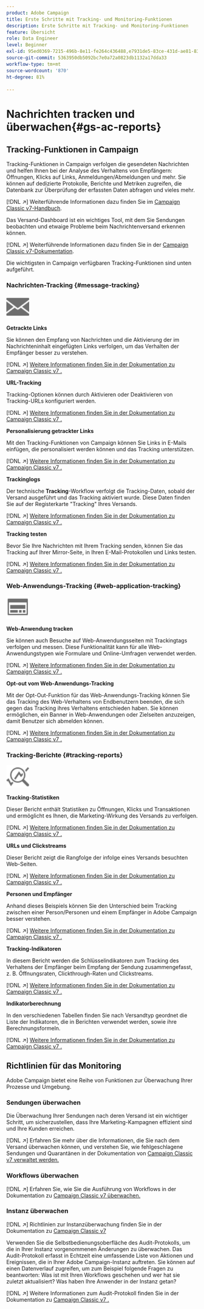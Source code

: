 ```yaml
---
product: Adobe Campaign
title: Erste Schritte mit Tracking- und Monitoring-Funktionen
description: Erste Schritte mit Tracking- und Monitoring-Funktionen
feature: Übersicht
role: Data Engineer
level: Beginner
exl-id: 95ed0369-7215-496b-8e11-fe264c436488,e7931de5-83ce-431d-ae81-83793d257550
source-git-commit: 5363950db5092bc7e0a72a0823db1132a17dda33
workflow-type: tm+mt
source-wordcount: '870'
ht-degree: 81%

---
```


# Nachrichten tracken und überwachen{#gs-ac-reports}

## Tracking-Funktionen in Campaign

Tracking-Funktionen in Campaign verfolgen die gesendeten Nachrichten und helfen Ihnen bei der Analyse des Verhaltens von Empfängern: Öffnungen, Klicks auf Links, Anmeldungen/Abmeldungen und mehr. Sie können auf dedizierte Protokolle, Berichte und Metriken zugreifen, die Datenbank zur Überprüfung der erfassten Daten abfragen und vieles mehr.

[!DNL :arrow_upper_right:]  Weiterführende Informationen dazu finden Sie im  [Campaign Classic v7-Handbuch](https://experienceleague.adobe.com/docs/campaign-classic/using/getting-started/profile-management/editing-a-profile.html?lang=de#tracking-tab).

Das Versand-Dashboard ist ein wichtiges Tool, mit dem Sie Sendungen beobachten und etwaige Probleme beim Nachrichtenversand erkennen können.

[!DNL :arrow_upper_right:] Weiterführende Informationen dazu finden Sie in der  [Campaign Classic v7-Dokumentation](https://experienceleague.adobe.com/docs/campaign-classic/using/sending-messages/monitoring-deliveries/delivery-dashboard.html?lang=de#sending-messages).

Die wichtigsten in Campaign verfügbaren Tracking-Funktionen sind unten aufgeführt.

### Nachrichten-Tracking {#message-tracking}

<img src="assets/do-not-localize/icon-message-tracking.svg" width="60px">

**Getrackte Links**

Sie können den Empfang von Nachrichten und die Aktivierung der im Nachrichteninhalt eingefügten Links verfolgen, um das Verhalten der Empfänger besser zu verstehen.

[!DNL :arrow_upper_right:] [Weitere Informationen finden Sie in der Dokumentation zu Campaign Classic v7 .](https://experienceleague.adobe.com/docs/campaign-classic/using/sending-messages/tracking-messages/how-to-configure-tracked-links.html?lang=de#sending-messages)

**URL-Tracking**

Tracking-Optionen können durch Aktivieren oder Deaktivieren von Tracking-URLs konfiguriert werden.

[!DNL :arrow_upper_right:] [Weitere Informationen finden Sie in der Dokumentation zu Campaign Classic v7 .](https://experienceleague.adobe.com/docs/campaign-classic/using/sending-messages/tracking-messages/personalizing-url-tracking.html?lang=de#sending-messages)


**Personalisierung getrackter Links**

Mit den Tracking-Funktionen von Campaign können Sie Links in E-Mails einfügen, die personalisiert werden können und das Tracking unterstützen.

[!DNL :arrow_upper_right:] [Weitere Informationen finden Sie in der Dokumentation zu Campaign Classic v7 .](https://experienceleague.adobe.com/docs/campaign-classic/using/sending-messages/tracking-messages/tracking-personalized-links/tracking-personalized-links.html?lang=de#sending-messages)

**Trackinglogs**

Der technische **Tracking**-Workflow verfolgt die Tracking-Daten, sobald der Versand ausgeführt und das Tracking aktiviert wurde. Diese Daten finden Sie auf der Registerkarte &quot;Tracking&quot; Ihres Versands.

[!DNL :arrow_upper_right:] [Weitere Informationen finden Sie in der Dokumentation zu Campaign Classic v7 .](https://experienceleague.adobe.com/docs/campaign-classic/using/sending-messages/tracking-messages/accessing-the-tracking-logs.html?lang=de#sending-messages)

**Tracking testen**

Bevor Sie Ihre Nachrichten mit Ihrem Tracking senden, können Sie das Tracking auf Ihrer Mirror-Seite, in Ihren E-Mail-Protokollen und Links testen.

[!DNL :arrow_upper_right:] [Weitere Informationen finden Sie in der Dokumentation zu Campaign Classic v7 .](https://experienceleague.adobe.com/docs/campaign-classic/using/sending-messages/tracking-messages/testing-tracking.html?lang=de#sending-messages)

### Web-Anwendungs-Tracking {#web-application-tracking}

<img src="assets/do-not-localize/icon-web-app.svg" width="60px">

**Web-Anwendung tracken**

Sie können auch Besuche auf Web-Anwendungsseiten mit Trackingtags verfolgen und messen. Diese Funktionalität kann für alle Web-Anwendungstypen wie Formulare und Online-Umfragen verwendet werden.

[!DNL :arrow_upper_right:] [Weitere Informationen finden Sie in der Dokumentation zu Campaign Classic v7 .](https://experienceleague.adobe.com/docs/campaign-classic/using/designing-content/web-applications/tracking-a-web-application.html?lang=de#designing-content)

**Opt-out vom Web-Anwendungs-Tracking**

Mit der Opt-Out-Funktion für das Web-Anwendungs-Tracking können Sie das Tracking des Web-Verhaltens von Endbenutzern beenden, die sich gegen das Tracking ihres Verhaltens entschieden haben. Sie können ermöglichen, ein Banner in Web-Anwendungen oder Zielseiten anzuzeigen, damit Benutzer sich abmelden können.

[!DNL :arrow_upper_right:] [Weitere Informationen finden Sie in der Dokumentation zu Campaign Classic v7 .](https://experienceleague.adobe.com/docs/campaign-classic/using/designing-content/web-applications/web-application-tracking-opt-out.html?lang=de#designing-content)

### Tracking-Berichte {#tracking-reports}

<img src="assets/do-not-localize/icon_monitor.svg" width="60px">

**Tracking-Statistiken**

Dieser Bericht enthält Statistiken zu Öffnungen, Klicks und Transaktionen und ermöglicht es Ihnen, die Marketing-Wirkung des Versands zu verfolgen.

[!DNL :arrow_upper_right:] [Weitere Informationen finden Sie in der Dokumentation zu Campaign Classic v7 .](https://experienceleague.adobe.com/docs/campaign-classic/using/sending-messages/tracking-messages/about-message-tracking.html?lang=de#tracking-reports)

**URLs und Clickstreams**

Dieser Bericht zeigt die Rangfolge der infolge eines Versands besuchten Web-Seiten.

[!DNL :arrow_upper_right:] [Weitere Informationen finden Sie in der Dokumentation zu Campaign Classic v7 .](https://experienceleague.adobe.com/docs/campaign-classic/using/reporting/reports-on-deliveries/delivery-reports.html?lang=de#urls-and-click-streams)

**Personen und Empfänger**

Anhand dieses Beispiels können Sie den Unterschied beim Tracking zwischen einer Person/Personen und einem Empfänger in Adobe Campaign besser verstehen.

[!DNL :arrow_upper_right:] [Weitere Informationen finden Sie in der Dokumentation zu Campaign Classic v7 .](https://experienceleague.adobe.com/docs/campaign-classic/using/reporting/reports-on-deliveries/person-people-recipients.html?lang=de#reporting)

**Tracking-Indikatoren**

In diesem Bericht werden die Schlüsselindikatoren zum Tracking des Verhaltens der Empfänger beim Empfang der Sendung zusammengefasst, z. B. Öffnungsraten, Clickthrough-Raten und Clickstreams.

[!DNL :arrow_upper_right:] [Weitere Informationen finden Sie in der Dokumentation zu Campaign Classic v7 .](https://experienceleague.adobe.com/docs/campaign-classic/using/reporting/reports-on-deliveries/delivery-reports.html?lang=de#reporting)

**Indikatorberechnung**

In den verschiedenen Tabellen finden Sie nach Versandtyp geordnet die Liste der Indikatoren, die in Berichten verwendet werden, sowie ihre Berechnungsformeln.

[!DNL :arrow_upper_right:] [Weitere Informationen finden Sie in der Dokumentation zu Campaign Classic v7 .](https://experienceleague.adobe.com/docs/campaign-classic/using/reporting/reports-on-deliveries/indicator-calculation.html?lang=de#reporting)

## Richtlinien für das Monitoring

Adobe Campaign bietet eine Reihe von Funktionen zur Überwachung Ihrer Prozesse und Umgebung.

### Sendungen überwachen

Die Überwachung Ihrer Sendungen nach deren Versand ist ein wichtiger Schritt, um sicherzustellen, dass Ihre Marketing-Kampagnen effizient sind und Ihre Kunden erreichen.

[!DNL :arrow_upper_right:] Erfahren Sie mehr über die Informationen, die Sie nach dem Versand überwachen können, und verstehen Sie, wie fehlgeschlagene Sendungen und Quarantänen in der Dokumentation von  [Campaign Classic v7 verwaltet werden.](https://experienceleague.adobe.com/docs/campaign-classic/using/sending-messages/monitoring-deliveries/about-delivery-monitoring.html?lang=de#sending-messages)

### Workflows überwachen

[!DNL :arrow_upper_right:] Erfahren Sie, wie Sie die Ausführung von Workflows in der Dokumentation zu   [Campaign Classic v7 überwachen.](https://experienceleague.adobe.com/docs/campaign-classic/using/automating-with-workflows/monitoring-workflows/monitoring-workflow-execution.html?lang=de#automating-with-workflows)

### Instanz überwachen

[!DNL :arrow_upper_right:] Richtlinien zur Instanzüberwachung finden Sie in der Dokumentation zu  [Campaign Classic v7](https://experienceleague.adobe.com/docs/campaign-classic/using/monitoring-campaign-classic/introduction/monitoring-guidelines.html?lang=de#monitoring-campaign-classic)

Verwenden Sie die Selbstbedienungsoberfläche des Audit-Protokolls, um die in Ihrer Instanz vorgenommenen Änderungen zu überwachen. Das Audit-Protokoll erfasst in Echtzeit eine umfassende Liste von Aktionen und Ereignissen, die in Ihrer Adobe Campaign-Instanz auftreten. Sie können auf einen Datenverlauf zugreifen, um zum Beispiel folgende Fragen zu beantworten: Was ist mit Ihren Workflows geschehen und wer hat sie zuletzt aktualisiert? Was haben Ihre Anwender in der Instanz getan?

[!DNL :arrow_upper_right:] Weitere Informationen zum Audit-Protokoll finden Sie in der Dokumentation zu   [Campaign Classic v7 .](https://experienceleague.adobe.com/docs/campaign-classic/using/monitoring-campaign-classic/production-procedures/audit-trail.html?lang=de#accessing-audit-trail)
